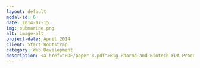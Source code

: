 ```yaml
---
layout: default
modal-id: 6
date: 2014-07-15
img: submarine.png
alt: image-alt
project-date: April 2014
client: Start Bootstrap
category: Web Development
description: <a href="PDF/paper-3.pdf">Big Pharma and Biotech FDA Processes and M&A</a><br></br><a href = "PDF/Resume.pdf">Resume</a>
---
```

